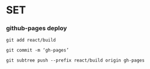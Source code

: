 # SET

### github-pages deploy

```
git add react/build

git commit -m ‘gh-pages’

git subtree push --prefix react/build origin gh-pages
```
